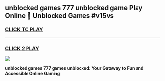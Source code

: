 
## unblocked games 777 unblocked game Play Online 👋 Unblocked Games #v15vs
<h3>
<a href="https://premium.freeplayer.one?title=unblocked_games_777&ref=21F">CLICK TO PLAY</a></h3>
<hr>

<h3>
<a href="https://premium.freeplayer.one?title=unblocked_games_777&ref=21F">CLICK 2 PLAY</a>
  
</h3>

<a href="https://premium.freeplayer.one?title=unblocked_games_777&ref=21F/"><img src="https://clearcache.store/games.png"></a>


**unblocked games 777 games unblocked: Your Gateway to Fun and Accessible Online Gaming**
